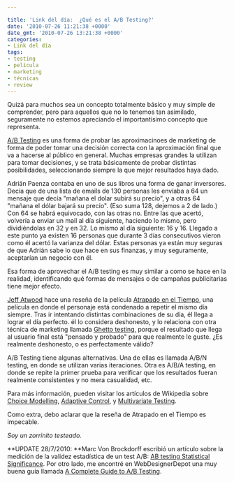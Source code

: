 ```yaml
---

title: 'Link del día:  ¿Qué es el A/B Testing?'
date: '2010-07-26 11:21:38 +0000'
date_gmt: '2010-07-26 13:21:38 +0000'
categories:
- Link del día
tags:
- testing
- película
- marketing
- técnicas
- review
---
```


Quizá para muchos sea un concepto totalmente básico y muy simple de comprender, pero para aquellos que no lo tenemos tan asimilado, seguramente no estemos apreciando el importantísimo concepto que representa.

[A/B Testing](http://en.wikipedia.org/wiki/A/B_testing) es una forma de probar las aproximacinoes de marketing de forma de poder tomar una decisión correcta con la aproximación final que va a hacerse al público en general. Muchas empresas grandes la utilizan para tomar decisiones, y se trata básicamente de probar distintas posibilidades, seleccionando siempre la que mejor resultados haya dado.

Adrián Paenza contaba en uno de sus libros una forma de ganar inversores. Decía que de una lista de emails de 130 personas les envíaba a 64 un mensaje que decía "mañana el dolar subirá su precio", y a otras 64 "mañana el dólar bajará su precio". (Eso suma 128, dejemos a 2 de lado.) Con 64 se habrá equivocado, con las otras no. Entre las que acertó, volvería a enviar un mail al día siguiente, haciendo lo mismo, pero dividiéndolas en 32 y en 32. Lo mismo al día siguiente: 16 y 16. Llegado a este punto ya existen 16 personas que durante 3 días consecutivos vieron como él acertó la varianza del dólar. Estas personas ya están muy seguras de que Adrián sabe lo que hace en sus finanzas, y muy seguramente, aceptarían un negocio con él.

Esa forma de aprovechar el A/B testing es muy similar a como se hace en la realidad, identificando qué formas de mensajes o de campañas publicitarias tiene mejor efecto.

[Jeff Atwood](http://www.codinghorror.com/blog/2010/07/groundhog-day-or-the-problem-with-ab-testing.html) hace una reseña de la película [Atrapado en el Tiempo](http://www.imdb.com/title/tt0107048/), una película en donde el personaje está condenado a repetir el mismo día siempre. Tras ir intentando distintas combinaciones de su día, él llega a lograr el día perfecto. él lo considera deshonesto, y lo relaciona con otra técnica de marketing llamada [Ghetto testing](http://grattisfaction.com/2010/01/how-zynga-does-customer-development-minimum-viable-product/), porque el resultado que llega al usuario final está "pensado y probado" para que realmente le guste.  ¿Es realmente deshonesto, o es perfectamente válido?

A/B Testing tiene algunas alternativas. Una de ellas es llamada A/B/N testing, en donde se utilizan varias iteraciones. Otra es A/B/A testing, en donde se repite la primer prueba para verificar que los resultados fueran realmente consistentes y no mera casualidad, etc.

Para más información, pueden visitar los artículos de Wikipedia sobre [Choice Modelling](http://en.wikipedia.org/wiki/Choice_Modelling), [Adaptive Control](http://en.wikipedia.org/wiki/Adaptive_control), y [Multivariate Testing](http://en.wikipedia.org/wiki/Multivariate_testing).

Como extra, debo aclarar que la reseña de Atrapado en el Tiempo es impecable.

_Soy un zorrinito testeado._

**UPDATE 28/7/2010: **Marc Von Brockdorff escribió un artículo sobre la medición de la validez estadística de un test A/B: [AB testing Statistical Significance](http://www.marcvonbrockdorff.com/testing/ab-testing-statistical-significance/). Por otro lado, me encontré en WebDesignerDepot una muy buena guía llamada [A Complete Guide to A/B Testing](http://www.webdesignerdepot.com/2010/07/a-complete-guide-to-ab-testing/).
